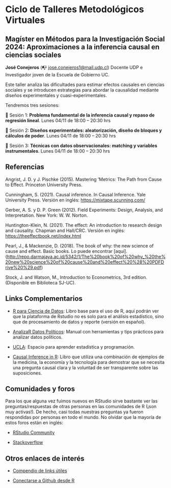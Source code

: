 # Ciclo de Talleres Metodológicos Virtuales

## Magíster en Métodos para la Investigación Social 2024: Aproximaciones a la inferencia causal en ciencias sociales

**José Conejeros** (:mailbox_with_no_mail: [jose.conejeros1@mail.udp.cl](jose.conejeros1@mail.udp.cl)) 
Docente UDP e Investigador joven de la Escuela de Gobierno UC. 

Este taller analiza las dificultades para estimar efectos causales en ciencias sociales y se introducen estrategias para abordar la causalidad mediante diseños experimentales y cuasi-experimentales. 

Tendremos tres sesiones: 

:pushpin: Sesión 1: **Problema fundamental de la inferencia causal y repaso de regresión lineal**. 
Lunes 04/11 de 18:00 – 20:30 hrs

:pushpin: Sesión 2: **Diseños experimentales: aleatorización, diseño de bloques y cálculos de poder**. 
Lunes 04/11 de 18:00 – 20:30 hrs

:pushpin: Sesión 3: **Técnicas con datos observacionales: matching y variables instrumentales**. 
Lunes 04/11 de 18:00 – 20:30 hrs

## Referencias 

Angrist, J. D. y J. Pischke (2015). Mastering ’Metrics: The Path from Cause to Effect. Princeton University Press.

Cunningham, S. (2021). Causal inference. In Causal Inference. Yale University Press. Versión en inglés: <https://mixtape.scunning.com/>

Gerber, A. S. y D. P. Green (2012). Field Experiments: Design, Analysis, and Interpretation. New York: W. W. Norton.

Huntington-Klein, N. (2021). The effect: An introduction to research design and causality. Chapman and Hall/CRC. Versión en inglés: <https://theeffectbook.net/index.html>

Pearl, J., & Mackenzie, D. (2018). The book of why: the new science of cause and effect. Basic books. Lo puede encontrar [aquí].(http://repo.darmajaya.ac.id/5342/1/The%20book%20of%20why_%20the%20new%20science%20of%20cause%20and%20effect%20%28%20PDFDrive%20%29.pdf)

Stock, J. and Watson, M., Introduction to Econometrics, 3rd edition. (Disponible en Biblioteca SJ-UC).

## Links Complementarios

- [R para Ciencia de Datos](https://r4ds.hadley.nz/): Libro base para el uso de R, aquí podrán ver que la plataforma de Rstudio no es solo para el análisis estadístico, sino que de procesamiento de datos y reporte (versión en español).

- [AnalizaR Datos Políticos](https://arcruz0.github.io/libroadp/index.html): Manual con herramientas y tips prácticos para analizar datos políticos.

- [UCLA](https://stats.oarc.ucla.edu/r/): Espacio para aprender estadística y programación.

- [Causal Inference in R](https://www.r-causal.org/): Libro que utiliza una combinación de ejemplos de la medicina, la economía y la tecnología para demostrar que se necesita una pregunta causal clara y la voluntad de ser transparente sobre las suposiciones.

## Comunidades y foros

Para los que alguna vez fuimos nuevos en RStudio sirve bastante ver las preguntas/respuestas de otras personas en las comunidades de R (¡son muy activas!). De hecho, casi todas nuestras preguntas ya fueron respondidas por personas en todo el mundo. No olvidar que la mayoría de estos foros están en inglés:

+ [RStudio Community](https://community.rstudio.com/)

+ [Stackoverflow](https://stackoverflow.com/questions/tagged/r)

## Otros enlaces de interés

+ [Compendio de links útiles](https://www.lecy.info/r-for-public-policy)

+ [Conectarse a Github desde R](https://happygitwithr.com/rstudio-git-github.html#clone-the-new-github-repository-to-your-computer-via-rstudio)